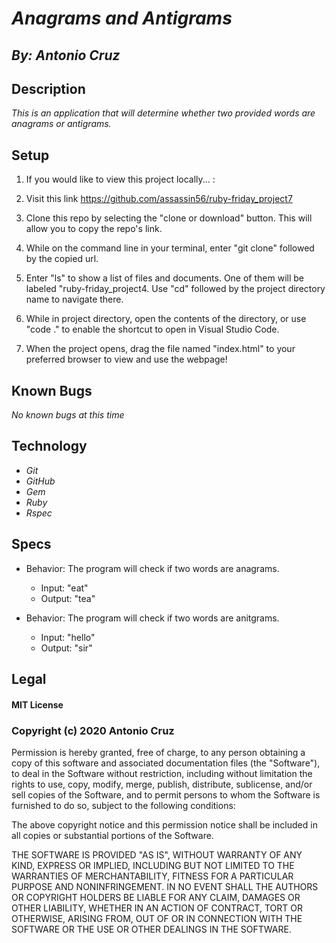 # _Anagrams and Antigrams_
## _By: Antonio Cruz_
## Description

_This is an application that will determine whether two provided words are anagrams or antigrams._

## Setup


1. If you would like to view this project locally... :

2. Visit this link https://github.com/assassin56/ruby-friday_project7
 
3. Clone this repo by selecting the "clone or download" button. This will allow you to copy the repo's link.

4. While on the command line in your terminal, enter "git clone" followed by the copied url.

5. Enter "ls" to show a list of files and documents. One of them will be labeled "ruby-friday_project4. Use "cd" followed by the project directory name to navigate there.

6. While in project directory, open the contents of the directory, or use "code ." to enable the shortcut to open in Visual Studio Code.

7. When the project opens, drag the file named "index.html" to your preferred browser to view and use the webpage!

## Known Bugs
_No known bugs at this time_

## Technology

* _Git_
* _GitHub_
* _Gem_
* _Ruby_
* _Rspec_


## Specs

* Behavior: The program will check if two words are anagrams.
  * Input: "eat"
  * Output: "tea"

* Behavior: The program will check if two words are anitgrams.
  * Input: "hello"
  * Output: "sir"

## Legal

#### MIT License

### Copyright (c) 2020 Antonio Cruz

Permission is hereby granted, free of charge, to any person obtaining a copy
of this software and associated documentation files (the "Software"), to deal
in the Software without restriction, including without limitation the rights
to use, copy, modify, merge, publish, distribute, sublicense, and/or sell
copies of the Software, and to permit persons to whom the Software is
furnished to do so, subject to the following conditions:

The above copyright notice and this permission notice shall be included in all
copies or substantial portions of the Software.

THE SOFTWARE IS PROVIDED "AS IS", WITHOUT WARRANTY OF ANY KIND, EXPRESS OR
IMPLIED, INCLUDING BUT NOT LIMITED TO THE WARRANTIES OF MERCHANTABILITY,
FITNESS FOR A PARTICULAR PURPOSE AND NONINFRINGEMENT. IN NO EVENT SHALL THE
AUTHORS OR COPYRIGHT HOLDERS BE LIABLE FOR ANY CLAIM, DAMAGES OR OTHER
LIABILITY, WHETHER IN AN ACTION OF CONTRACT, TORT OR OTHERWISE, ARISING FROM,
OUT OF OR IN CONNECTION WITH THE SOFTWARE OR THE USE OR OTHER DEALINGS IN THE
SOFTWARE.